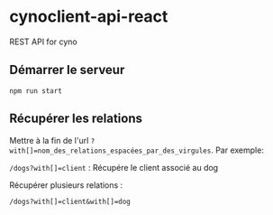 # cynoclient-api-react

REST API for cyno

## Démarrer le serveur

    npm run start
    
## Récupérer les relations

Mettre à la fin de l'url `?with[]=nom_des_relations_espacées_par_des_virgules`.
Par exemple: 

`/dogs?with[]=client` : Récupére le client associé au dog

Récupérer plusieurs relations :

`/dogs?with[]=client&with[]=dog`
